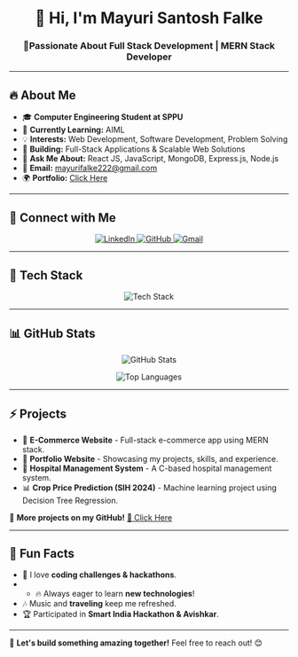 <h1 align="center">👋 Hi, I'm Mayuri Santosh Falke</h1>
<h3 align="center">🚀Passionate About Full Stack Development |  MERN Stack Developer </h3>


---

## 🔥 About Me  
- 🎓 **Computer Engineering Student at SPPU**  
- 🌱 **Currently Learning:** AIML
- 💡 **Interests:** Web Development, Software Development, Problem Solving  
- 🚀 **Building:** Full-Stack Applications & Scalable Web Solutions  
- 💬 **Ask Me About:** React JS, JavaScript, MongoDB, Express.js, Node.js  
- 📧 **Email:** [mayurifalke222@gmail.com](mailto:mayurifalke222@gmail.com)  
- 🌍 **Portfolio:** [Click Here](https://portfolio-kohl-mu-66.vercel.app/)

---
## 🔗 Connect with Me  
<p align="center">
  <a href="https://linkedin.com/in/ashwini-thikole" target="_blank" rel="nofollow">
    <img src="https://img.shields.io/badge/-LinkedIn-0077B5?style=for-the-badge&logo=linkedin&logoColor=white" alt="LinkedIn" />
  </a>
  <a href="https://github.com/mayurifalke" target="_blank" rel="nofollow">
    <img src="https://img.shields.io/badge/-GitHub-181717?style=for-the-badge&logo=github&logoColor=white" alt="GitHub" />
  </a>
  <a href="mailto:mayurifalke222@gmail.com" rel="nofollow">
    <img src="https://img.shields.io/badge/-Gmail-D14836?style=for-the-badge&logo=gmail&logoColor=white" alt="Gmail" />
  </a>
</p>

---

## 🚀 Tech Stack  
<p align="center">
  <img src="https://skillicons.dev/icons?i=html,css,bootstrap,tailwing css,js,react,nodejs,express,mongodb,mysql,java,python,c,cpp,git,github,vscode,php,tailwind" alt="Tech Stack" />
</p>

---

## 📊 GitHub Stats  
<p align="center">
  <img src="https://github-readme-stats.vercel.app/api?username=mayurifalke&show_icons=true&theme=tokyonight" alt="GitHub Stats" />
</p>
<p align="center">
  <img src="https://github-readme-stats.vercel.app/api/top-langs/?username=mayurifalke&layout=compact&theme=tokyonight" alt="Top Languages" />
</p>

---

## ⚡ Projects  
- 🚀 **E-Commerce Website** - Full-stack e-commerce app using MERN stack.  
- 🌱 **Portfolio Website** - Showcasing my projects, skills, and experience.  
- 🏥 **Hospital Management System** - A C-based hospital management system.  
- 📊 **Crop Price Prediction (SIH 2024)** - Machine learning project using Decision Tree Regression.  

📌 **More projects on my GitHub!** [🔗 Click Here](https://github.com/mayurifalke)

---

## 🎯 Fun Facts  
- 🌟 I love **coding challenges & hackathons**.
- - 🔥 Always eager to learn **new technologies**!  
- 🎶 Music and **traveling** keep me refreshed.  
- 🏆 Participated in **Smart India Hackathon & Avishkar**.  


---

🚀 **Let's build something amazing together!** Feel free to reach out! 😊
